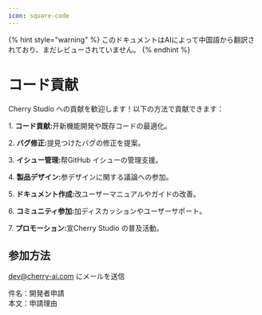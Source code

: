 ```yaml
---
icon: square-code
---
```


{% hint style="warning" %}
このドキュメントはAIによって中国語から翻訳されており、まだレビューされていません。
{% endhint %}

# コード貢献

Cherry Studio への貢献を歓迎します！以下の方法で貢献できます：

1\. **コード貢献:**&#x5F00;新機能開発や既存コードの最適化。

2\. **バグ修正:**&#x63D0;見つけたバグの修正を提案。

3\. **イシュー管理:**&#x5E2E;GitHub イシューの管理支援。

4\. **製品デザイン:**&#x53C2;デザインに関する議論への参加。

5\. **ドキュメント作成:**&#x6539;ユーザーマニュアルやガイドの改善。

6\. **コミュニティ参加:**&#x52A0;ディスカッションやユーザーサポート。

7\. **プロモーション:**&#x5BA3;Cherry Studio の普及活動。

## 参加方法

[dev@cherry-ai.com](mailto:dev@cherry-ai.com?subject=申請成为開発者\&body=申請理由) にメールを送信

件名：開発者申請  
本文：申請理由